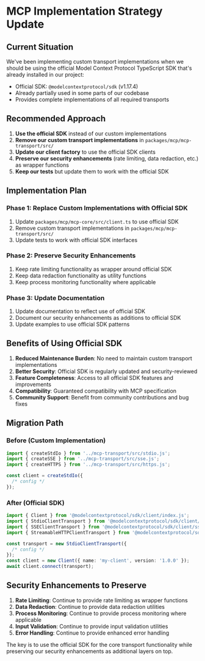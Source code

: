 # MCP Implementation Strategy Update

## Current Situation

We've been implementing custom transport implementations when we should be using the official Model Context Protocol TypeScript SDK that's already installed in our project:

- Official SDK: `@modelcontextprotocol/sdk` (v1.17.4)
- Already partially used in some parts of our codebase
- Provides complete implementations of all required transports

## Recommended Approach

1. **Use the official SDK** instead of our custom implementations
2. **Remove our custom transport implementations** in `packages/mcp/mcp-transport/src/`
3. **Update our client factory** to use the official SDK clients
4. **Preserve our security enhancements** (rate limiting, data redaction, etc.) as wrapper functions
5. **Keep our tests** but update them to work with the official SDK

## Implementation Plan

### Phase 1: Replace Custom Implementations with Official SDK

1. Update `packages/mcp/mcp-core/src/client.ts` to use official SDK
2. Remove custom transport implementations in `packages/mcp/mcp-transport/src/`
3. Update tests to work with official SDK interfaces

### Phase 2: Preserve Security Enhancements

1. Keep rate limiting functionality as wrapper around official SDK
2. Keep data redaction functionality as utility functions
3. Keep process monitoring functionality where applicable

### Phase 3: Update Documentation

1. Update documentation to reflect use of official SDK
2. Document our security enhancements as additions to official SDK
3. Update examples to use official SDK patterns

## Benefits of Using Official SDK

1. **Reduced Maintenance Burden**: No need to maintain custom transport implementations
2. **Better Security**: Official SDK is regularly updated and security-reviewed
3. **Feature Completeness**: Access to all official SDK features and improvements
4. **Compatibility**: Guaranteed compatibility with MCP specification
5. **Community Support**: Benefit from community contributions and bug fixes

## Migration Path

### Before (Custom Implementation)

```typescript
import { createStdIo } from '../mcp-transport/src/stdio.js';
import { createSSE } from '../mcp-transport/src/sse.js';
import { createHTTPS } from '../mcp-transport/src/https.js';

const client = createStdIo({
  /* config */
});
```

### After (Official SDK)

```typescript
import { Client } from '@modelcontextprotocol/sdk/client/index.js';
import { StdioClientTransport } from '@modelcontextprotocol/sdk/client/stdio.js';
import { SSEClientTransport } from '@modelcontextprotocol/sdk/client/sse.js';
import { StreamableHTTPClientTransport } from '@modelcontextprotocol/sdk/client/streamableHttp.js';

const transport = new StdioClientTransport({
  /* config */
});
const client = new Client({ name: 'my-client', version: '1.0.0' });
await client.connect(transport);
```

## Security Enhancements to Preserve

1. **Rate Limiting**: Continue to provide rate limiting as wrapper functions
2. **Data Redaction**: Continue to provide data redaction utilities
3. **Process Monitoring**: Continue to provide process monitoring where applicable
4. **Input Validation**: Continue to provide input validation utilities
5. **Error Handling**: Continue to provide enhanced error handling

The key is to use the official SDK for the core transport functionality while preserving our security enhancements as additional layers on top.
